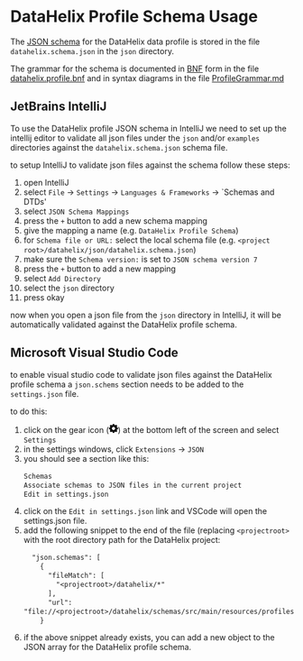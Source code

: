 # DataHelix Profile Schema Usage

The [JSON schema](https://json-schema.org/) for the DataHelix data profile is stored in the file `datahelix.schema.json` in the `json` directory.

The grammar for the schema is documented in [BNF](https://en.wikipedia.org/wiki/Backus%E2%80%93Naur_form) form in the file [datahelix.profile.bnf](../schemas/src/main/resources/profileschema/0.1/datahelix.profile.bnf) and in syntax diagrams in the file [ProfileGrammar.md](ProfileGrammar.md)

## JetBrains IntelliJ

To use the DataHelix profile JSON schema in IntelliJ we need to  set up the intellij editor to validate all json files under the `json` and/or `examples` directories against the `datahelix.schema.json` schema file.

to setup IntelliJ to validate json files against the schema follow these steps:

1. open IntelliJ
1. select `File` -> `Settings` -> `Languages & Frameworks` -> `Schemas and DTDs'
1. select `JSON Schema Mappings`
1. press the `+` button to add a new schema mapping
1. give the mapping a name (e.g. `DataHelix Profile Schema`)
1. for `Schema file or URL:` select the local schema file (e.g. `<project root>/datahelix/json/datahelix.schema.json`)
1. make sure the `Schema version:` is set to `JSON schema version 7`
1. press the `+` button to add a new mapping
1. select `Add Directory`
1. select the `json` directory
1. press okay

now when you open a json file from the `json` directory in IntelliJ, it will be automatically validated against the DataHelix profile schema.


## Microsoft Visual Studio Code

to enable visual studio code to validate json files against the DataHelix profile schema a `json.schems` section needs to be added to the `settings.json` file.

to do this:

1. click on the gear icon (<img src="../wikiimages/settingsicon.png" width="16" height="16">) at the bottom left of the screen and select `Settings`
1. in the settings windows, click `Extensions` -> `JSON`
1. you should see a section like this:
    ```
    Schemas
    Associate schemas to JSON files in the current project
    Edit in settings.json
    ```
1. click on the `Edit in settings.json` link and VSCode will open the settings.json file.
1. add the following snippet to the end of the file (replacing `<projectroot>` with the root directory path for the DataHelix project:
    ```
      "json.schemas": [
        {
          "fileMatch": [
            "<projectroot>/datahelix/*"
          ],
          "url": "file://<projectroot>/datahelix/schemas/src/main/resources/profileschema/0.1/datahelix.schema.json"
        }
    ```
1. if the above snippet already exists, you can add a new object to the JSON array for the DataHelix profile schema.


